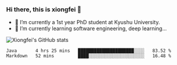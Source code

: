 ### Hi there, this is xiongfei 👋


- 🔭 I’m currently a 1st year PhD student at Kyushu University.
- 🌱 I’m currently learning software engineering, deep learning...

<!--
**Toma62299781/Toma62299781** is a ✨ _special_ ✨ repository because its `README.md` (this file) appears on your GitHub profile.
Here are some ideas to get you started:
-->

![Xiongfei's GitHub stats](https://github-readme-stats.vercel.app/api?username=Toma62299781&count_private=true)

<!--START_SECTION:waka-->
```text
Java       4 hrs 25 mins   █████████████████████░░░░   83.52 % 
Markdown   52 mins         ████░░░░░░░░░░░░░░░░░░░░░   16.48 % 
```
<!--END_SECTION:waka-->

